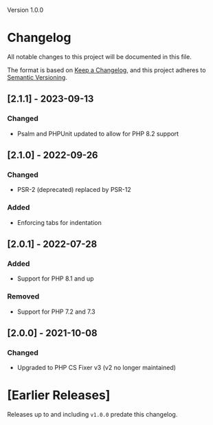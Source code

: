 Version 1.0.0
# Changelog
All notable changes to this project will be documented in this file.

The format is based on [Keep a Changelog](https://keepachangelog.com/en/1.0.0/),
and this project adheres to [Semantic Versioning](https://semver.org/spec/v2.0.0.html).

## [2.1.1] - 2023-09-13

### Changed
- Psalm and PHPUnit updated to allow for PHP 8.2 support

## [2.1.0] - 2022-09-26

### Changed
- PSR-2 (deprecated) replaced by PSR-12

### Added
- Enforcing tabs for indentation

## [2.0.1] - 2022-07-28

### Added
- Support for PHP 8.1 and up

### Removed
- Support for PHP 7.2 and 7.3

## [2.0.0] - 2021-10-08

### Changed
- Upgraded to PHP CS Fixer v3 (v2 no longer maintained)

# [Earlier Releases]

Releases up to and including `v1.0.0` predate this changelog.
